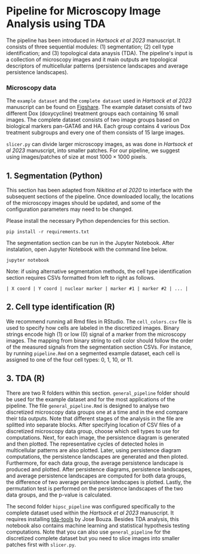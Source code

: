 # Pipeline for Microscopy Image Analysis using TDA

The pipeline has been introduced in *Hartsock
et al 2023* manuscript. It consists of three sequential modules: (1) segmentation; (2) cell type identification; and (3) topological data anaysis (TDA). The pipeline's input is a collection of microscopy images and it main outputs are topological descriptors of multicellular patterns (persistence landscapes and average persistence landscapes).

### Microscopy data
The `example dataset` and the `complete dataset` used in *Hartsock
et al 2023* manuscript can be found on [Figshare](https://figshare.com/projects/TDA_Microscopy_Data/148855). The example dataset consists of two different Dox (doxycycline) treatment groups each containing 16 small images. The complete dataset consists of two image groups based on biological markers pan-GATA6 and HA. Each group contains 4 various Dox treatment subgroups and every one of them consists of 15 large images.

`slicer.py` can divide larger microscopy images, as was done in *Hartsock
et al 2023* manuscript, into smaller patches. For our pipeline, we suggest using images/patches of size at most $1000 \times 1000$ pixels.

## 1. Segmentation (Python)
This section has been adapted from *Nikitina et al 2020* to interface with
the subsequent sections of the pipeline. Once downloaded locally, the
locations of the microscopy images should be updated, and some of the
configuration parameters may need to be changed.

Please install the necessary Python dependencies for this section.

```
pip install -r requirements.txt
```

The segmentation section can be run in the Jupyter Notebook. After instalation, open Jupyter Notebook with the command line below.

```
jupyter notebook
```

Note: if using alternative segmentation methods, the cell type identification section requires
CSVs formatted from left to right as follows.

```
| X coord | Y coord | nuclear marker | marker #1 | marker #2 | ... |
```

## 2. Cell type identification (R)
We recommend running all Rmd files in RStudio.
The `cell_colors.csv` file is used to specify how cells are labeled in the discretized images. Binary strings encode high (1) or low (0) signal of a marker from the microscopy images. The mapping from binary string to cell color should follow the order of the measured signals from the segmentation section CSVs. For instance, by running `pipeline.Rmd` on a segmented example dataset, each cell is assigned to one of the four cell types: 0, 1, 10, or 11.  

## 3. TDA (R)
There are two R folders within this section. `general_pipeline` folder should
be used for the example dataset and for the most applications of the pipeline. The file `general_pipeline.Rmd` is designed to analyse two discretized microscopy data groups one at a time and in the end compare their tda outputs. Note that different stages of the analysis in the file are splitted into separate blocks. After specifying location of CSV files of a discretized microscopy data group, choose which cell types to use for computations. Next, for each image, the persistence diagram is generated and then plotted. The representative cycles of detected holes in multicellular patterns are also plotted. Later, using persistence diagram computations, the persistence landscapes are generated and then ploted. Furthermore, for each data group, the average persistence landscape is produced and plotted. After persistence diagrams, persistence landscapes, and average persistence landscapes are computed for both data groups, the difference of two average persistence landscapes is plotted. Lastly, the permutation test is performed on the persistence landscapes of the two data groups, and the p-value is calculated. 

The second folder `hipsc_pipeline` was configured specifically to the complete dataset used within the *Hartsock
et al 2023* manuscript. It requires installing [tda-tools](https://github.com/jjbouza/tda-tools) by Jose Bouza. Besides TDA analysis, this notebook also contains machine learning and statistical hypothesis testing computations. Note that you can also use `general_pipeline` for the discretized complete dataset but you need to slice images into smaller patches first with `slicer.py`. 
